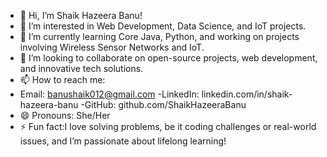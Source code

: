 - 👋 Hi, I’m Shaik Hazeera Banu!
- 👀 I’m interested in Web Development, Data Science, and IoT projects.
- 🌱 I’m currently learning Core Java, Python, and working on projects involving Wireless Sensor Networks and IoT.
- 💞️ I’m looking to collaborate on open-source projects, web development, and innovative tech solutions.
- 📫 How to reach me:
- Email: banushaik012@gmail.com
-LinkedIn: linkedin.com/in/shaik-hazeera-banu
-GitHub: github.com/ShaikHazeeraBanu
- 😄 Pronouns: She/Her
- ⚡ Fun fact:I love solving problems, be it coding challenges or real-world issues, and I’m passionate about lifelong learning!

<!---
ShaikHazeeraBanu/ShaikHazeeraBanu is a ✨ special ✨ repository because its `README.md` (this file) appears on your GitHub profile.
You can click the Preview link to take a look at your changes.
--->
